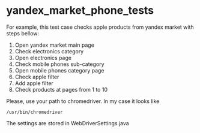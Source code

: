 # yandex_market_phone_tests

For example, this test case checks apple products from yandex market with steps bellow:
1. Open yandex market main page
2. Check electronics category
3. Open electronics page
4. Check mobile phones sub-category
5. Open mobile phones category page
6. Check apple filter
7. Add apple filter
8. Check products at pages from 1 to 10

Please, use your path to chromedriver. In my case it looks like
```
/usr/bin/chromedriver
```

The settings are stored in WebDriverSettings.java
